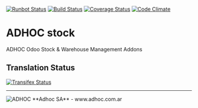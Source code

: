 [![Runbot Status](http://runbot.adhoc.com.ar/runbot/badge/flat/13/12.0.svg)](http://runbot.adhoc.com.ar/runbot/repo/github-com-ingadhoc-stock-13)
[![Build Status](https://travis-ci.org/ingadhoc/stock.svg?branch=12.0)](https://travis-ci.org/ingadhoc/stock)
[![Coverage Status](https://coveralls.io/repos/ingadhoc/stock/badge.png?branch=12.0)](https://coveralls.io/r/ingadhoc/stock?branch=12.0)
[![Code Climate](https://codeclimate.com/github/ingadhoc/stock/badges/gpa.svg)](https://codeclimate.com/github/ingadhoc/stock)

# ADHOC stock

ADHOC Odoo Stock & Warehouse Management Addons

[//]: # (addons)
[//]: # (end addons)

Translation Status
------------------
[![Transifex Status](https://www.transifex.com/projects/p/ingadhoc-stock-8-12-0/chart/image_png)](https://www.transifex.com/projects/p/ingadhoc-stock-12-0)

----

<img alt="ADHOC" src="http://fotos.subefotos.com/83fed853c1e15a8023b86b2b22d6145bo.png" />
**Adhoc SA** - www.adhoc.com.ar
